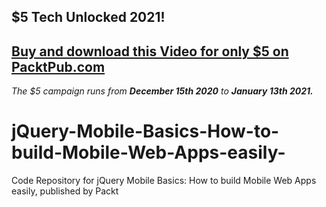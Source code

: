 ## $5 Tech Unlocked 2021!
[Buy and download this Video for only $5 on PacktPub.com](https://www.packtpub.com/product/jquery-mobile-basics-how-to-build-mobile-web-apps-easily-video/9781838987640)
-----
*The $5 campaign         runs from __December 15th 2020__ to __January 13th 2021.__*

# jQuery-Mobile-Basics-How-to-build-Mobile-Web-Apps-easily-
Code Repository for jQuery Mobile Basics: How to build Mobile Web Apps easily, published by Packt
